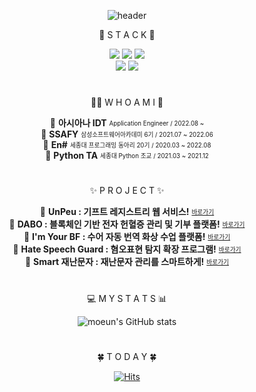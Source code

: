<div align="center">
  
![header](https://capsule-render.vercel.app/api?type=waving&color=0:c2e9fb,100:a1c4fd&height=300&section=header&text=Moeun%20Son🙏&fontSize=60&fontColor=FFF)


  
📌 S T A C K 🧐
 



<img src="https://img.shields.io/badge/java-007396?style=for-the-badge&logo=java&logoColor=white">
<img src="https://img.shields.io/badge/spring-6DB33F?style=for-the-badge&logo=spring&logoColor=white">
<img src="https://img.shields.io/badge/vue.js-4FC08D?style=for-the-badge&logo=vue.js&logoColor=white">
<br/>
<img src="https://img.shields.io/badge/amazonaws-232F3E?style=for-the-badge&logo=amazonaws&logoColor=white">
<img src="https://img.shields.io/badge/mysql-4479A1?style=for-the-badge&logo=mysql&logoColor=white">


  
  #
  
  
🙋‍♀️ W H O  A M  I 🥜

🔹  **아시아나 IDT** <sub><sup> Application Engineer / 2022.08 ~ </sup></sub>   
🔹  **SSAFY** <sub><sup>삼성소프트웨어아카데미 6기 / 2021.07 ~ 2022.06</sup></sub>   
🔹  **En#** <sub><sup>세종대 프로그래밍 동아리 20기 / 2020.03 ~ 2022.08</sup></sub>   
🔹  **Python TA** <sub><sup>세종대 Python 조교 / 2021.03 ~ 2021.12</sup></sub>   

  #
 
✨ P R O J E C T ✨ 

🔹  **UnPeu : 기프트 레지스트리 웹 서비스!** <sub><sup> [바로가기](https://github.com/moeun2/UnPeu)</sup></sub>   
🔹  **DABO : 블록체인 기반 전자 헌혈증 관리 및 기부 플랫폼!** <sub><sup> [바로가기](https://github.com/moeun2/DABO)</sup></sub>   
🔹  **I'm Your BF : 수어 자동 번역 화상 수업 플랫폼!** <sub><sup> [바로가기](https://github.com/moeun2/Im_Your_BF)</sup></sub>   
🔹  **Hate Speech Guard : 혐오표현 탐지 확장 프로그램!** <sub><sup> [바로가기](https://github.com/moeun2/Hate-Speech-Guard)</sup></sub>   
🔹  **Smart 재난문자 : 재난문자 관리를 스마트하게!** <sub><sup> [바로가기](https://github.com/moeun2/Smart-Emergency-Info-Message)</sup></sub>   





  #
  
  
💻 M Y  S T A T S 📊
  
![moeun's GitHub stats](https://github-readme-stats-git-masterrstaa-rickstaa.vercel.app/api?username=moeun2&show_icons=true&theme=default)

  #
    
🍀 T O D A Y 🍀
  
[![Hits](https://hits.seeyoufarm.com/api/count/incr/badge.svg?url=https%3A%2F%2Fgithub.com%2Fmoeun2&count_bg=%23A1C4FD&title_bg=%23C2E9FB&icon=&icon_color=%23E7E7E7&title=hits&edge_flat=false)](https://hits.seeyoufarm.com)

</div>


<!--
**moeun2/moeun2** is a ✨ _special_ ✨ repository because its `README.md` (this file) appears on your GitHub profile.

Here are some ideas to get you started:

- 🔭 I’m currently working on ...
- 🌱 I’m currently learning ...
- 👯 I’m looking to collaborate on ...
- 🤔 I’m looking for help with ...
- 💬 Ask me about ...
- 📫 How to reach me: ...
- 😄 Pronouns: ...
- ⚡ Fun fact: ...
-->
